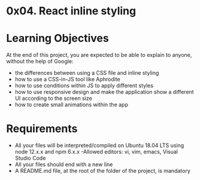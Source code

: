 # 0x04. React inline styling

# Learning Objectives
At the end of this project, you are expected to be able to explain to anyone, without the help of Google:

 - the differences between using a CSS file and inline styling
 - how to use a CSS-in-JS tool like Aphrodite
 - how to use conditions within JS to apply different styles
 - how to use responsive design and make the application show a different UI according to the screen size
 - how to create small animations within the app
# Requirements
 - All your files will be interpreted/compiled on Ubuntu 18.04 LTS using node 12.x.x and npm 6.x.x
  -Allowed editors: vi, vim, emacs, Visual Studio Code
 - All your files should end with a new line
 - A README.md file, at the root of the folder of the project, is mandatory
